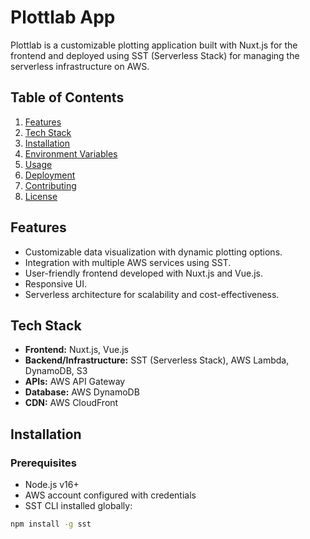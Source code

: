 # Plottlab App

Plottlab is a customizable plotting application built with Nuxt.js for the frontend and deployed using SST (Serverless Stack) for managing the serverless infrastructure on AWS.

## Table of Contents

1. [Features](#features)
2. [Tech Stack](#tech-stack)
3. [Installation](#installation)
4. [Environment Variables](#environment-variables)
5. [Usage](#usage)
6. [Deployment](#deployment)
7. [Contributing](#contributing)
8. [License](#license)

## Features

- Customizable data visualization with dynamic plotting options.
- Integration with multiple AWS services using SST.
- User-friendly frontend developed with Nuxt.js and Vue.js.
- Responsive UI.
- Serverless architecture for scalability and cost-effectiveness.

## Tech Stack

- **Frontend:** Nuxt.js, Vue.js
- **Backend/Infrastructure:** SST (Serverless Stack), AWS Lambda, DynamoDB, S3
- **APIs:** AWS API Gateway
- **Database:** AWS DynamoDB
- **CDN:** AWS CloudFront

## Installation

### Prerequisites

- Node.js v16+
- AWS account configured with credentials
- SST CLI installed globally:

```bash
npm install -g sst
